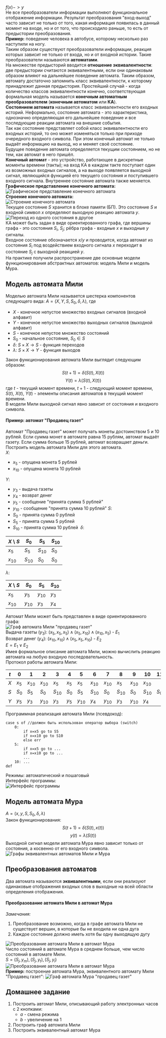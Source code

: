 $f(x)->y$  
Не все преобразователи информации выполняют функциональное отображение информации. Результат преобразования "вход-выход" часто зависит не только от того, какая информация появилась в данный момент на входе, но и от того, что происходило раньше, то есть от предыстории преобразования.  
**Пример:** поведение человека в автобусе, которому несколько раз наступили на ногу.  
Таким образом существуют преобразователи информации, реакция которых зависит не только от входа, но и от входной истории. Такие преобразователи называются **автоматами**.  
На множестве предысторий вводится **отношение эквивалентности**: две предыстории считаются эквивалентными, если они одинаковым образом влияют на дальнейшее поведение автомата. Таким образом, автомату достаточно запомнить класс эквивалентности, к которому принадлежит данная предыстория. Простейший случай - когда количество классов эквивалентности конечно, соответствующая формальная модель называется **конечным автоматным преобразователем** (**конечным автоматом** или **КА**).  
**Состоянием автомата** называется класс эквивалентности его входных историй. Неформально, состояние автомата - это характеристика, однозначно определяющая его дальнейшее поведение и все последующие реакции автомата на внешние события.  
Так как состояние представляет собой класс эквивалентности его входных историй, то оно может изменяться только при приходе очередного входного символа. При этом конечный автомат не только выдаёт информацию на выход, но и меняет своё состояние.  
Будущее поведение автомата определяется текущим состоянием, но не тем, как автомат в него пришёл.  
**Конечный автомат** - это устройство, работающее в дискретные моменты времени (такты); на вход КА в каждом такте поступает один из возможных входных сигналов, а на выходе появляется выходной сигнал, являющийся функцией его текущего состояния и поступившего входного сигнала. Внутреннее состояние автомата также меняется.  
**Графическое представление конечного автомата:**  
![Графическое представление конечного автомата](../Pictures/02_01.%20Графическое%20представлениее%20конечного%20автомата.png)  
**Строение конечного автомата:**  
![Строение конечного автомата](../Pictures/02_02.%20Строение%20конечного%20автомата.png)  
Текущее состояние $S$ хранится в блоке памяти (БП). Это состояние $S$ и входной символ $x$ определяют выходную реакцию автомата $y$.  
![Переход из одного состояния в другое](../Pictures/02_03.%20Переход%20из%20одного%20состояния%20в%20другое.png)  
КА может быть задан в виде ориентированного графа, где вершины графа - это состояния $S_i$, $S_j$; рёбра графа - входные $x$ и выходные $y$ сигналы.  
Входное состояние обозначается $x/y$ и проводится, когда автомат из состояния $S_i$ под воздействием входного сигнала $x$ переходит в состояние $S_j$ с выходной реакцией $y$.  
На практике получили распространение две основные модели функционирования абстрактных автоматов: модель Мили и модель Мура.
## Модель автомата Мили
Моделью автомата Мили называется шестерка компонентов следующего вида: $A=(X,Y,S,S_0,δ,λ)$, где
- $X$ - конечное непустое множество входных сигналов (входной алфавит)
- $Y$ - конечное непустое множество выходных сигналов (выходной алфавит)
- $S$ - конечное непустое множество состояний
- $S_0$ - начальное состояние, $S_0 \in S$
- $δ$: $S \times X→S$ - функция переходов
- $λ$: $S \times X→Y$ - функция выходов
  
Закон функционирования автомата Мили выглядит следующим образом:
$$S(t+1)=δ(S(t),X(t))$$
$$Y(t)=λ(S(t),X(t))$$
где $t$ - текущий момент времени, $t+1$ - следующий момент времени, $S(t)$, $X(t)$, $Y(t)$ - элементы описания автоматов в текущий момент времени.  
В модели Мили выходной сигнал явно зависит от состояния и входного символа.  
#### Пример: автомат "Продавец газет"
Автомат "Продавец газет" может получать монеты достоинством 5 и 10 рублей. Если сумма монет в автомате равна 15 рублям, автомат выдаёт газету. Если сумма больше 15 рублей, автомат возвращает деньги. Построить модель автомата Мили для этого автомата.  
$X$:  
- $x_5$ - опущена монета 5 рублей
- $x_{10}$ - опущена монета 10 рублей
  
$Y$:  
- $y_3$ - выдача газеты 
- $y_4$ - возврат денег 
- $y_5$ - сообщение "принята сумма 5 рублей" 
- $y_{10}$ - сообщение "принята сумма 10 рублей" 
$S$:  
- $S_0$ - принята сумма 0 рублей 
- $S_5$ - принята сумма 5 рублей 
- $S_{10}$ - принята сумма 10 рублей 
$δ$:  

| $X$ \ $S$ | $S_0$    | $S_5$    | $S_{10}$ |
| --------- | -------- | -------- | -------- |
| $x_5$     | $S_5$    | $S_{10}$ | $S_0$    |
| $x_{10}$  | $S_{10}$ | $S_0$    | $S_0$    |
  
$λ$:  

| $X$ \ $S$ | $S_0$    | $S_5$    | $S_{10}$ |
| --------- | -------- | -------- | -------- |
| $x_5$     | $y_5$    | $y_{10}$ | $y_3$    |
| $x_{10}$  | $y_{10}$ | $y_3$    | $y_4$    |
  
Автомат Мили может быть представлен в виде ориентированного графа:  
![Граф автомата Мили "продавец газет"](02_04.%20Граф%20автомата%20Мили%20Продавец%20газет.png)  
Выдача газеты ($y_3$): $(x_5, x_5, x_5) ∧ (x_5, x_{10}) ∧ (x_{10}, x_5)$ - $E_1$  
Возврат денег ($y_4$): $(x_{10}, x_{10}) ∧ (x_5, x_5, x_{10})$ - $E_2$  
$E = E_1 ∨ E_2$  
Имея формальное описание автомата Мили, можно вычислить реакцию автомата на любую входную последовательность.  
Протокол работы автомата Мили:  

| $t$ | 0     | 1        | 2        | 3        | 4     | 5        | 6        | 7        | 8        | 9        | 10       | 11    |
| --- | ----- | -------- | -------- | -------- | ----- | -------- | -------- | -------- | -------- | -------- | -------- | ----- |
| $X$ | $x_5$ | $x_{10}$ | $x_{10}$ | $x_5$    | $x_5$ | $x_5$    | $x_{10}$ | $x_{10}$ | $x_5$    | $x_{10}$ | $x_{10}$ |       |
| $S$ | $S_0$ | $S_5$    | $S_0$    | $S_{10}$ | $S_0$ | $S_5$    | $S_{10}$ | $S_0$    | $S_{10}$ | $S_0$    | $S_{10}$ | $S_0$ |
| $Y$ | $y_5$ | $y_3$    | $y_{10}$ | $y_3$    | $y_5$ | $y_{10}$ | $y_4$    | $y_{10}$ | $y_3$    | $y_{10}$ | $y_4$    |       |
  
Программная реализация автомата Мили (псевдокод):  
```
case s of //должен быть использован оператор выбора (switch)
	0: 
		if x=x5 go to S5
		if x=x10 go to S10
		else err
	5:
		if x=x5 go to ...
		if x=x10 go to ...
		...
	10: ...
def
```
Режимы: автоматический и пошаговый  
Интерфейс программы:  
![Интерфейс программы](../Pictures/02_05.%20Интерфейс%20программы.png)  
## Модель автомата Мура
$A=(x,y,S,S_0,δ,λ)$  
Закон функционирования:  
$$S(t+1)=δ(S(t), x(t))$$$$y(t)=λ(S(t))$$
Выходной сигнал модели автомата Мура явно зависит только от состояния, а косвенно от его входного символа.  
![Графы эквивалентных автоматов Мили и Мура](../Pictures/02_06.%20Графы%20эквивалентных%20автоматов%20Мили%20и%20Мура.png)  
## Преобразования автоматов
Два автомата называются **эквивалентными**, если они реализуют одинаковые отображения входных слов в выходные на всей области определения отображения.  
#### Преобразование автомата Мили в автомат Мура
*Замечания:*
1) Преобразование возможно, когда в графе автомата Мили не существует вершин, в которые бы не входила ни одна дуга
2) Каждое состояние должно иметь хотя бы одну выходящую дугу
  
![Преобразование автомата Мили в автомат Мура](../Pictures/02_07.%20Преобразование%20автомата%20Мили%20в%20автомат%20Мура.png)  
Число состояний в автомате Мура в среднем больше, чем число состояний в автомате Мили.  
$S=(S_j,y_m), (S_j,y_t), (S_j,y_l)$  
![Преобразование автомата Мили в автомат Мура](../Pictures/02_08.%20Преобразование%20автомата%20Мили%20в%20автомат%20Мура.png)  
**Пример:** построение автомата Мура, эквивалентного автомату Мили "Продавец газет":
![Граф автомата Мура "продавец газет"](02_09.%20Граф%20автомата%20Мура%20Продавец%20газет.png)  
## Домашнее задание
1) Построить автомат Мили, описывающий работу электронных часов с 2 кнопками:
	- $a$ - смена режима
	- $b$ - увеличение на 1
2) Построить граф автомата Мили
3) Построить эквивалентный автомат Мура
